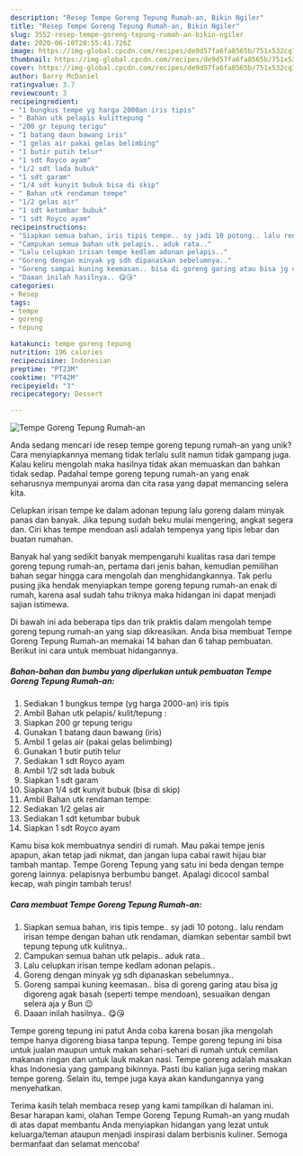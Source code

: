 ```yaml
---
description: "Resep Tempe Goreng Tepung Rumah-an, Bikin Ngiler"
title: "Resep Tempe Goreng Tepung Rumah-an, Bikin Ngiler"
slug: 3552-resep-tempe-goreng-tepung-rumah-an-bikin-ngiler
date: 2020-06-10T20:55:41.726Z
image: https://img-global.cpcdn.com/recipes/de9d57fa6fa8565b/751x532cq70/tempe-goreng-tepung-rumah-an-foto-resep-utama.jpg
thumbnail: https://img-global.cpcdn.com/recipes/de9d57fa6fa8565b/751x532cq70/tempe-goreng-tepung-rumah-an-foto-resep-utama.jpg
cover: https://img-global.cpcdn.com/recipes/de9d57fa6fa8565b/751x532cq70/tempe-goreng-tepung-rumah-an-foto-resep-utama.jpg
author: Barry McDaniel
ratingvalue: 3.7
reviewcount: 3
recipeingredient:
- "1 bungkus tempe yg harga 2000an iris tipis"
- " Bahan utk pelapis kulittepung "
- "200 gr tepung terigu"
- "1 batang daun bawang iris"
- "1 gelas air pakai gelas belimbing"
- "1 butir putih telur"
- "1 sdt Royco ayam"
- "1/2 sdt lada bubuk"
- "1 sdt garam"
- "1/4 sdt kunyit bubuk bisa di skip"
- " Bahan utk rendaman tempe"
- "1/2 gelas air"
- "1 sdt ketumbar bubuk"
- "1 sdt Royco ayam"
recipeinstructions:
- "Siapkan semua bahan, iris tipis tempe.. sy jadi 10 potong.. lalu rendam irisan tempe dengan bahan utk rendaman, diamkan sebentar sambil bwt tepung tepung utk kulitnya.."
- "Campukan semua bahan utk pelapis.. aduk rata.."
- "Lalu celupkan irisan tempe kedlam adonan pelapis.."
- "Goreng dengan minyak yg sdh dipanaskan sebelumnya.."
- "Goreng sampai kuning keemasan.. bisa di goreng garing atau bisa jg digoreng agak basah (seperti tempe mendoan), sesuaikan dengan selera aja y Bun 😉"
- "Daaan inilah hasilnya.. 😋😘"
categories:
- Resep
tags:
- tempe
- goreng
- tepung

katakunci: tempe goreng tepung 
nutrition: 196 calories
recipecuisine: Indonesian
preptime: "PT23M"
cooktime: "PT42M"
recipeyield: "3"
recipecategory: Dessert

---
```



![Tempe Goreng Tepung Rumah-an](https://img-global.cpcdn.com/recipes/de9d57fa6fa8565b/751x532cq70/tempe-goreng-tepung-rumah-an-foto-resep-utama.jpg)

Anda sedang mencari ide resep tempe goreng tepung rumah-an yang unik? Cara menyiapkannya memang tidak terlalu sulit namun tidak gampang juga. Kalau keliru mengolah maka hasilnya tidak akan memuaskan dan bahkan tidak sedap. Padahal tempe goreng tepung rumah-an yang enak seharusnya mempunyai aroma dan cita rasa yang dapat memancing selera kita.

Celupkan irisan tempe ke dalam adonan tepung lalu goreng dalam minyak panas dan banyak. Jika tepung sudah beku mulai mengering, angkat segera dan. Ciri khas tempe mendoan asli adalah tempenya yang tipis lebar dan buatan rumahan.

Banyak hal yang sedikit banyak mempengaruhi kualitas rasa dari tempe goreng tepung rumah-an, pertama dari jenis bahan, kemudian pemilihan bahan segar hingga cara mengolah dan menghidangkannya. Tak perlu pusing jika hendak menyiapkan tempe goreng tepung rumah-an enak di rumah, karena asal sudah tahu triknya maka hidangan ini dapat menjadi sajian istimewa.


Di bawah ini ada beberapa tips dan trik praktis dalam mengolah tempe goreng tepung rumah-an yang siap dikreasikan. Anda bisa membuat Tempe Goreng Tepung Rumah-an memakai 14 bahan dan 6 tahap pembuatan. Berikut ini cara untuk membuat hidangannya.

<!--inarticleads1-->

##### Bahan-bahan dan bumbu yang diperlukan untuk pembuatan Tempe Goreng Tepung Rumah-an:

1. Sediakan 1 bungkus tempe (yg harga 2000-an) iris tipis
1. Ambil  Bahan utk pelapis/ kulit/tepung :
1. Siapkan 200 gr tepung terigu
1. Gunakan 1 batang daun bawang (iris)
1. Ambil 1 gelas air (pakai gelas belimbing)
1. Gunakan 1 butir putih telur
1. Sediakan 1 sdt Royco ayam
1. Ambil 1/2 sdt lada bubuk
1. Siapkan 1 sdt garam
1. Siapkan 1/4 sdt kunyit bubuk (bisa di skip)
1. Ambil  Bahan utk rendaman tempe:
1. Sediakan 1/2 gelas air
1. Sediakan 1 sdt ketumbar bubuk
1. Siapkan 1 sdt Royco ayam


Kamu bisa kok membuatnya sendiri di rumah. Mau pakai tempe jenis apapun, akan tetap jadi nikmat, dan jangan lupa cabai rawit hijau biar tambah mantap. Tempe Goreng Tepung yang satu ini beda dengan tempe goreng lainnya. pelapisnya berbumbu banget. Apalagi dicocol sambal kecap, wah pingin tambah terus! 

<!--inarticleads2-->

##### Cara membuat Tempe Goreng Tepung Rumah-an:

1. Siapkan semua bahan, iris tipis tempe.. sy jadi 10 potong.. lalu rendam irisan tempe dengan bahan utk rendaman, diamkan sebentar sambil bwt tepung tepung utk kulitnya..
1. Campukan semua bahan utk pelapis.. aduk rata..
1. Lalu celupkan irisan tempe kedlam adonan pelapis..
1. Goreng dengan minyak yg sdh dipanaskan sebelumnya..
1. Goreng sampai kuning keemasan.. bisa di goreng garing atau bisa jg digoreng agak basah (seperti tempe mendoan), sesuaikan dengan selera aja y Bun 😉
1. Daaan inilah hasilnya.. 😋😘


Tempe goreng tepung ini patut Anda coba karena bosan jika mengolah tempe hanya digoreng biasa tanpa tepung. Tempe goreng tepung ini bisa untuk jualan maupun untuk makan sehari-sehari di rumah untuk cemilan makanan ringan dan untuk lauk makan nasi. Tempe goreng adalah masakan khas Indonesia yang gampang bikinnya. Pasti ibu kalian juga sering makan tempe goreng. Selain itu, tempe juga kaya akan kandungannya yang menyehatkan. 

Terima kasih telah membaca resep yang kami tampilkan di halaman ini. Besar harapan kami, olahan Tempe Goreng Tepung Rumah-an yang mudah di atas dapat membantu Anda menyiapkan hidangan yang lezat untuk keluarga/teman ataupun menjadi inspirasi dalam berbisnis kuliner. Semoga bermanfaat dan selamat mencoba!
